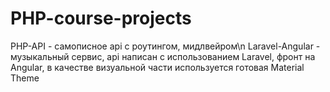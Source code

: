 # PHP-course-projects
PHP-API - самописное api с роутингом, мидлвейром\n
Laravel-Angular - музыкальный сервис, api написан с использованием Laravel, фронт на Angular, в качестве визуальной части используется готовая Material Theme
